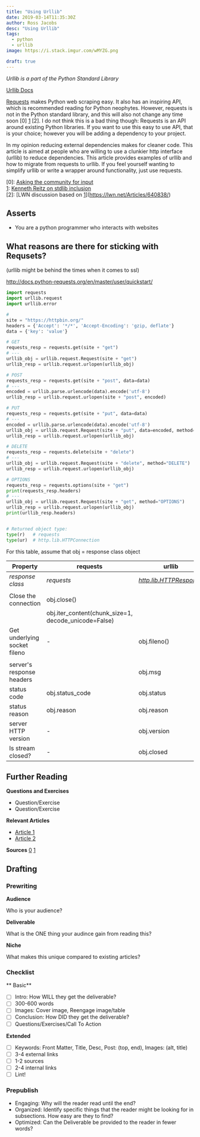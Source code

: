 ```yaml
---
title: "Using Urllib"
date: 2019-03-14T11:35:30Z
author: Ross Jacobs
desc: "Using Urllib"
tags: 
  - python
  - urllib
image: https://i.stack.imgur.com/wMYZG.png

draft: true
---
```


_Urllib is a part of the Python Standard Library_

[Urllib Docs](https://docs.python.org/3/library/urllib.html)

[Requests](http://docs.python-requests.org/en/master/) makes Python web scraping
easy. It also has an inspiring API, which is recommended reading for Python
neophytes. However, requests is not in the Python
standard library, and this will also not change any time soon [0] [1] [2]. I do not
think this is a bad thing though: Requests is an API around existing Python
libraries. If you want to use this easy to use API, that is your choice; however
you will be adding a dependency to your project.

In my opinion reducing external dependencies makes for cleaner code.
This article is aimed at people who are willing to use a clunkier http interface
(urllib) to reduce dependencies. This article provides examples of urllib and how to
migrate from requests to urllib. If you feel yourself wanting to simplify urllib
or write a wrapper around functionality, just use requests.

[0]: [Asking the community for input](https://github.com/kennethreitz/requests/issues/2424)
<br>[1]: [Kenneth Reitz on stdlib inclusion](http://docs.python-requests.org/en/master/dev/philosophy/#standard-library)
<br>[2]: [LWN discussion based on [1]](https://lwn.net/Articles/640838/)

## Asserts
- You are a python programmer who interacts with websites 

## What reasons are there for sticking with Requsets? 
(urllib might be behind the times when it comes to ssl)


http://docs.python-requests.org/en/master/user/quickstart/

```python
import requests
import urllib.request
import urllib.error

# 
site = "https://httpbin.org/"
headers = {'Accept': '*/*', 'Accept-Encoding': 'gzip, deflate'}
data = {'key': 'value'} 

# GET
requests_resp = requests.get(site + "get")
# --- 
urllib_obj = urllib.request.Request(site + "get")
urllib_resp = urllib.request.urlopen(urllib_obj)

# POST
requests_resp = requests.get(site + "post", data=data)
# --- 
encoded = urllib.parse.urlencode(data).encode('utf-8') 
urllib_resp = urllib.request.urlopen(site + "post", encoded)

# PUT
requests_resp = requests.get(site + "put", data=data)
# --- 
encoded = urllib.parse.urlencode(data).encode('utf-8') 
urllib_obj = urllib.request.Request(site + "put", data=encoded, method="PUT")
urllib_resp = urllib.request.urlopen(urllib_obj)

# DELETE
requests_resp = requests.delete(site + "delete")
# --- 
urllib_obj = urllib.request.Request(site + "delete", method="DELETE")
urllib_resp = urllib.request.urlopen(urllib_obj)

# OPTIONS
requests_resp = requests.options(site + "get")
print(requests_resp.headers)
# ---
urllib_obj = urllib.request.Request(site + "get", method="OPTIONS")
urllib_resp = urllib.request.urlopen(urllib_obj)
print(urllib_resp.headers)


# Returned object type:
type(r)   # requests
type(ur)  # http.lib.HTTPConnection
```

For this table, assume that obj = response class object

| Property                     | requests                                             | urllib                       |
|------------------------------|------------------------------------------------------|------------------------------|
| _response class_             | _requests_                                           | [_http.lib.HTTPResponse_][1] |
|                              |                                                      |                              |
| Close the connection         | obj.close()                                          |                              |
|                              | obj.iter_content(chunk_size=1, decode_unicode=False) |                              |
| Get underlying socket fileno | -                                                    | obj.fileno()                 |
|                              |                                                      |                              |
| server's response headers    |                                                      | obj.msg                      |
| status code                  | obj.status_code                                      | obj.status                   |
| status reason                | obj.reason                                           | obj.reason                   |
| server HTTP version          | -                                                    | obj.version                  |
| Is stream closed?            | -                                                    | obj.closed                   |

[1]: https://docs.python.org/3/library/http.client.html#httpresponse-objects



## Further Reading

**Questions and Exercises**

- Question/Exercise
- Question/Exercise

**Relevant Articles**

- [Article 1]()
- [Article 2]()

**Sources** [0]() [1]()

## Drafting

### Prewriting

**Audience**

Who is your audience?

**Deliverable**

What is the ONE thing your audince gain from reading this?

**Niche**

What makes this unique compared to existing articles?

### Checklist

** Basic**

- [ ] Intro: How WILL they get the deliverable?
- [ ] 300-600 words
- [ ] Images: Cover image, Reengage image/table
- [ ] Conclusion: How DID they get the deliverable?
- [ ] Questions/Exercises/Call To Action

**Extended**

- [ ] Keywords: Front Matter, Title, Desc, Post: (top, end), Images: (alt,
      title)
- [ ] 3-4 external links
- [ ] 1-2 sources
- [ ] 2-4 internal links
- [ ] Lint!

### Prepublish

- Engaging: Why will the reader read until the end?
- Organized: Identify specific things that the reader might be looking for in
  subsections. How easy are they to find?
- Optimized: Can the Deliverable be provided to the reader in fewer words?
